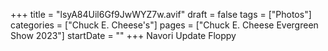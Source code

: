 +++
title = "lsyA84Uil6Gf9JwWYZ7w.avif"
draft = false
tags = ["Photos"]
categories = ["Chuck E. Cheese's"]
pages = ["Chuck E. Cheese Evergreen Show 2023"]
startDate = ""
+++
Navori Update Floppy 

